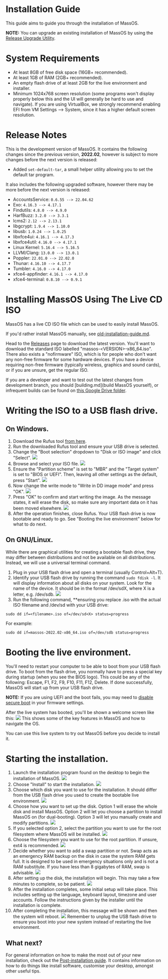 # Installation Guide
This guide aims to guide you through the installation of MassOS.

**NOTE:** You can upgrade an existing installation of MassOS by using the [Release Upgrade Utility](https://github.com/TheSonicMaster/massos-upgrade).
# System Requirements
- At least 8GB of free disk space (16GB+ recommended).
- At least 1GB of RAM (2GB+ recommended).
- An empty flash drive of at least 2GB for the live environment and installer.
- Minimum 1024x768 screen resolution (some programs won't display properly below this and the UI will generally be hard to use and navigate). If you are using VirtualBox, we strongly recommend enabling EFI from VM Settings --> System, since it has a higher default screen resolution.

# Release Notes
This is the development version of MassOS. It contains the following changes since the previous version, **2022.02**, however is subject to more changes before the next version is released:

- Added `set-default-tar`, a small helper utility allowing you to set the default tar program.

It also includes the following upgraded software, however there may be more before the next version is released:

- AccountsService: `0.6.55 --> 22.04.62`
- Exo: `4.16.3 --> 4.17.1`
- Findutils: `4.8.0 --> 4.9.0`
- HarfBuzz: `3.2.0 --> 3.3.1`
- lcms2: `2.12 --> 2.13.1`
- libgcrypt: `1.9.4 --> 1.10.0`
- libusb: `1.0.24 --> 1.0.25`
- libxfce4ui: `4.16.1 --> 4.17.3`
- libxfce4util: `4.16.0 --> 4.17.1`
- Linux Kernel: `5.16.4 --> 5.16.5`
- LLVM/Clang: `13.0.0 --> 13.0.1`
- Poppler: `22.01.0 --> 22.02.0`
- Thunar: `4.16.10 --> 4.17.7`
- Tumbler: `4.16.0 --> 4.17.0`
- xfce4-appfinder: `4.16.1 --> 4.17.0`
- xfce4-terminal: `0.8.10 --> 0.9.1`

# Installing MassOS Using The Live CD ISO
MassOS has a live CD ISO file which can be used to easily install MassOS.

If you'd rather install MassOS manually, see [old-installation-guide.md](old-installation-guide.md).

Head to the [Releases](https://github.com/MassOS-Linux/MassOS/releases) page to download the latest version. You'll want to download the standard ISO labelled "massos-\<VERSION\>-x86_64.iso". There also exists a "nofirmware" ISO, which is for people who don't want any non-free firmware for some hardware devices. If you have a device requiring non-free firmware (typically wireless, graphics and sound cards), or if you are unsure, get the regular ISO.

If you are a developer and want to test out the latest changes from development branch, you should [building.md](build MassOS yourself), or infrequent builds can be found on [this Google Drive folder](https://go.thesonicmaster.net/qk9).
# Writing the ISO to a USB flash drive.
## On Windows.
1. Download the Rufus tool [from here](https://rufus.ie).
2. Run the downloaded Rufus tool and ensure your USB drive is selected.
3. Change the "Boot selection" dropdown to "Disk or ISO image" and click "Select".
![](screenshots/rufus1.png)
4. Browse and select your ISO file.
![](screenshots/rufus2.png)
5. Ensure the "Partition scheme" is set to "MBR" and the "Target system" is set to "BIOS or UEFI". Then, leaving all other settings as the default, press "Start".
![](screenshots/rufus3.png)
6. Now change the write mode to "Write in DD image mode" and press "OK".
![](screenshots/rufus4.png)
7. Press "OK" to confirm and start writing the image. As the message states, it will erase the disk, so make sure any important data on it has been moved elsewhere.
![](screenshots/rufus5.png)
8. After the operation finishes, close Rufus. Your USB flash drive is now bootable and ready to go. See "Booting the live environment" below for what to do next.

## On GNU/Linux.
While there are graphical utilities for creating a bootable flash drive, they may differ between distributions and not be available on all distributions. Instead, we will use a universal terminal command.

1. Plug in your USB flash drive and open a terminal (usually Control+Alt+T).
2. Identify your USB flash drive by running the command `sudo fdisk -l`. It will display information about all disks on your system. Look for the name of the device. It should be in the format /dev/sdX, where X is a letter, e.g. /dev/sdb.
![](screenshots/fdisk-identify.png)
3. Run the following command, **ensuring you replace <filename>.iso with the actual ISO filename and /dev/sd<X> with your USB drive:
```
sudo dd if=<filename>.iso of=/dev/sd<X> status=progress
```
For example:
```
sudo dd if=massos-2022.02-x86_64.iso of=/dev/sdb status=progress
```
# Booting the live environment.
You'll need to restart your computer to be able to boot from your USB flash drive. To boot from the flash drive, you normally have to press a special key during startup (when you see the BIOS logo). This could be any of the following: Escape, F1, F2, F9, F10, F11, F12, Delete. If done successfully, MassOS will start up from your USB flash drive.

**NOTE:** If you are using UEFI and the boot fails, you may need to [disable secure boot](https://www.rodsbooks.com/efi-bootloaders/secureboot.html#disable) in your firmware settings.

After the live system has booted, you'll be shown a welcome screen like this:
![](screenshots/welcome-screen.png)
This shows some of the key features in MassOS and how to navigate the OS.

You can use this live system to try out MassOS before you decide to install it.
# Starting the installation.
1. Launch the installation program found on the desktop to begin the installation of MassOS.
![](screenshots/installer-desktop-icon.png)
2. Choose "Install" to start the installation.
![](screenshots/installer-main-menu.png)
3. Choose which disk you want to use for the installation. It should differ from the USB flash drive you used to create the bootable live environment.
![](screenshots/installer-disk-select.png)
4. Choose how you want to set up the disk. Option 1 will erase the whole disk and install MassOS. Option 2 will let you choose a partition to install MassOS on (for dual-booting). Option 3 will let you manually create and modify partitions.
![](screenshots/installer-disk-setup.png)
5. If you selected option 2, select the partition you want to use for the root filesystem where MassOS will be installed.
![](screenshots/installer-disk-setup-2.png)
6. Choose the filesystem you want to use for the root partition. If unsure, ext4 is recommended.
![](screenshots/installer-filesystem.png)
7. Decide whether you want to add a swap partition or not. Swap acts as an emergency RAM backup on the disk in case the system RAM gets full. It is designed to be used in emergency situations only and is not a RAM substitute. If you have less than 8 gigabytes of RAM, swap is advisable.
![](screenshots/installer-swap.png)
8. After setting up the disk, the installation will begin. This may take a few minutes to complete, so be patient.
![](screenshots/installer-progress.png)
9. After the installation completes, some initial setup will take place. This includes setting up the language, keyboard layout, timezone and user accounts. Follow the instructions given by the installer until the installation is complete.
10. After completing the installation, this message will be shown and then the system will reboot.
![](screenshots/installer-finished.png)
Remember to unplug the USB flash drive to ensure you boot into your new system instead of restarting the live environment.
## What next?
For general information on how to make the most out of your new installation, check out the [Post-installation guide](https://github.com/TheSonicMaster/MassOS/blob/main/postinst.md). It contains information on how to do things like install software, customise your desktop, amongst other useful tips.

